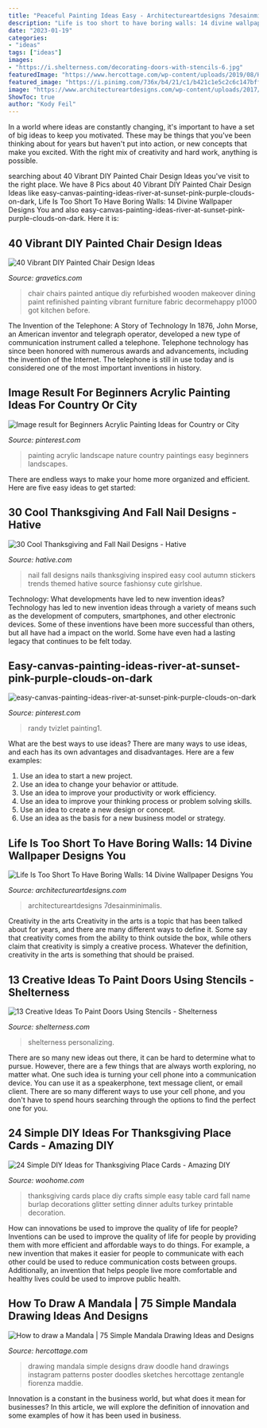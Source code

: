 ```yaml
---
title: "Peaceful Painting Ideas Easy - Architectureartdesigns 7desainminimalis"
description: "Life is too short to have boring walls: 14 divine wallpaper designs you"
date: "2023-01-19"
categories:
- "ideas"
tags: ["ideas"]
images:
- "https://i.shelterness.com/decorating-doors-with-stencils-6.jpg"
featuredImage: "https://www.hercottage.com/wp-content/uploads/2019/08/How-to-draw-a-Mandala-40-Simple-Mandala-Drawing-ideas-and-Designs-1.jpg"
featured_image: "https://i.pinimg.com/736x/b4/21/c1/b421c1e5c2c6c147bff9eccf10339708.jpg"
image: "https://www.architectureartdesigns.com/wp-content/uploads/2017/05/3-5.jpg"
ShowToc: true
author: "Kody Feil"
---
```



In a world where ideas are constantly changing, it's important to have a set of big ideas to keep you motivated. These may be things that you've been thinking about for years but haven't put into action, or new concepts that make you excited. With the right mix of creativity and hard work, anything is possible.

	

		
searching about 40 Vibrant DIY Painted Chair Design Ideas you've visit to the right place. We have 8 Pics about 40 Vibrant DIY Painted Chair Design Ideas like easy-canvas-painting-ideas-river-at-sunset-pink-purple-clouds-on-dark, Life Is Too Short To Have Boring Walls: 14 Divine Wallpaper Designs You and also easy-canvas-painting-ideas-river-at-sunset-pink-purple-clouds-on-dark. Here it is:
		
    
## 40 Vibrant DIY Painted Chair Design Ideas

<img loading=lazy src="https://www.gravetics.com/wp-content/uploads/2017/08/antique-chair.jpg" onerror="this.onerror=null;this.src='https://tse2.mm.bing.net/th?id=OIP.kbwF7QJYMqQxUS2c2jpkCwHaJ4&amp;pid=15.1';" alt="40 Vibrant DIY Painted Chair Design Ideas">

_Source: gravetics.com_

>chair chairs painted antique diy refurbished wooden makeover dining paint refinished painting vibrant furniture fabric decormehappy p1000 got kitchen before. 

	

The Invention of the Telephone: A Story of Technology
In 1876, John Morse, an American inventor and telegraph operator, developed a new type of communication instrument called a telephone. Telephone technology has since been honored with numerous awards and advancements, including the invention of the Internet. The telephone is still in use today and is considered one of the most important inventions in history.

    
## Image Result For Beginners Acrylic Painting Ideas For Country Or City

<img loading=lazy src="https://i.pinimg.com/736x/b4/21/c1/b421c1e5c2c6c147bff9eccf10339708.jpg" onerror="this.onerror=null;this.src='https://tse1.mm.bing.net/th?id=OIP.yVQdVP9ozQ_g5H-4akFhoAAAAA&amp;pid=15.1';" alt="Image result for Beginners Acrylic Painting Ideas for Country or City">

_Source: pinterest.com_

>painting acrylic landscape nature country paintings easy beginners landscapes. 

	

There are endless ways to make your home more organized and efficient. Here are five easy ideas to get started:

    
## 30 Cool Thanksgiving And Fall Nail Designs - Hative

<img loading=lazy src="https://hative.com/wp-content/uploads/2014/11/thanksgiving-nail-designs/17-thanksgiving-and-fall-nail-designs.jpg" onerror="this.onerror=null;this.src='https://tse2.mm.bing.net/th?id=OIP.0Q9G4Q7etS2uqhZZkyThwgHaFa&amp;pid=15.1';" alt="30 Cool Thanksgiving and Fall Nail Designs - Hative">

_Source: hative.com_

>nail fall designs nails thanksgiving inspired easy cool autumn stickers trends themed hative source fashionsy cute girlshue. 

	

Technology: What developments have led to new invention ideas?
Technology has led to new invention ideas through a variety of means such as the development of computers, smartphones, and other electronic devices. Some of these inventions have been more successful than others, but all have had a impact on the world. Some have even had a lasting legacy that continues to be felt today.

    
## Easy-canvas-painting-ideas-river-at-sunset-pink-purple-clouds-on-dark

<img loading=lazy src="https://i.pinimg.com/736x/12/24/9c/12249c964a28a85c93911860b9542bd4.jpg" onerror="this.onerror=null;this.src='https://tse2.mm.bing.net/th?id=OIP.syElN6CYybxdYW4rxvCXFQHaJ5&amp;pid=15.1';" alt="easy-canvas-painting-ideas-river-at-sunset-pink-purple-clouds-on-dark">

_Source: pinterest.com_

>randy tvizlet painting1. 

	

What are the best ways to use ideas?
There are many ways to use ideas, and each has its own advantages and disadvantages. Here are a few examples: 
1. Use an idea to start a new project. 
2. Use an idea to change your behavior or attitude. 
3. Use an idea to improve your productivity or work efficiency. 
4. Use an idea to improve your thinking process or problem solving skills. 
5. Use an idea to create a new design or concept. 
6. Use an idea as the basis for a new business model or strategy.

    
## Life Is Too Short To Have Boring Walls: 14 Divine Wallpaper Designs You

<img loading=lazy src="https://www.architectureartdesigns.com/wp-content/uploads/2017/05/3-5.jpg" onerror="this.onerror=null;this.src='https://tse2.mm.bing.net/th?id=OIP.ewZkcM1e0q_s0XnjrmRvjQHaFi&amp;pid=15.1';" alt="Life Is Too Short To Have Boring Walls: 14 Divine Wallpaper Designs You">

_Source: architectureartdesigns.com_

>architectureartdesigns 7desainminimalis. 

	

Creativity in the arts
Creativity in the arts is a topic that has been talked about for years, and there are many different ways to define it. Some say that creativity comes from the ability to think outside the box, while others claim that creativity is simply a creative process. Whatever the definition, creativity in the arts is something that should be praised.

    
## 13 Creative Ideas To Paint Doors Using Stencils - Shelterness

<img loading=lazy src="https://i.shelterness.com/decorating-doors-with-stencils-6.jpg" onerror="this.onerror=null;this.src='https://tse4.mm.bing.net/th?id=OIP.drVYAIkvCbb0LWTvdXAUdQAAAA&amp;pid=15.1';" alt="13 Creative Ideas To Paint Doors Using Stencils - Shelterness">

_Source: shelterness.com_

>shelterness personalizing. 

	

There are so many new ideas out there, it can be hard to determine what to pursue. However, there are a few things that are always worth exploring, no matter what. One such idea is turning your cell phone into a communication device. You can use it as a speakerphone, text message client, or email client. There are so many different ways to use your cell phone, and you don't have to spend hours searching through the options to find the perfect one for you.

    
## 24 Simple DIY Ideas For Thanksgiving Place Cards - Amazing DIY

<img loading=lazy src="http://www.woohome.com/wp-content/uploads/2013/11/DIY-Thanksgiving-Place-Cards-13-2.jpg" onerror="this.onerror=null;this.src='https://tse3.mm.bing.net/th?id=OIP.5d7uEQDX_4VQOaNgG_YOkgHaLH&amp;pid=15.1';" alt="24 Simple DIY Ideas for Thanksgiving Place Cards - Amazing DIY">

_Source: woohome.com_

>thanksgiving cards place diy crafts simple easy table card fall name burlap decorations glitter setting dinner adults turkey printable decoration. 

	

How can innovations be used to improve the quality of life for people?
Inventions can be used to improve the quality of life for people by providing them with more efficient and affordable ways to do things. For example, a new invention that makes it easier for people to communicate with each other could be used to reduce communication costs between groups. Additionally, an invention that helps people live more comfortable and healthy lives could be used to improve public health.

    
## How To Draw A Mandala | 75 Simple Mandala Drawing Ideas And Designs

<img loading=lazy src="https://www.hercottage.com/wp-content/uploads/2019/08/How-to-draw-a-Mandala-40-Simple-Mandala-Drawing-ideas-and-Designs-1.jpg" onerror="this.onerror=null;this.src='https://tse4.mm.bing.net/th?id=OIP.6IgH84zJxZUaRg4F_rvqLQHaJ4&amp;pid=15.1';" alt="How to draw a Mandala | 75 Simple Mandala Drawing Ideas and Designs">

_Source: hercottage.com_

>drawing mandala simple designs draw doodle hand drawings instagram patterns poster doodles sketches hercottage zentangle fiorenza maddie. 

	

Innovation is a constant in the business world, but what does it mean for businesses? In this article, we will explore the definition of innovation and some examples of how it has been used in business.

